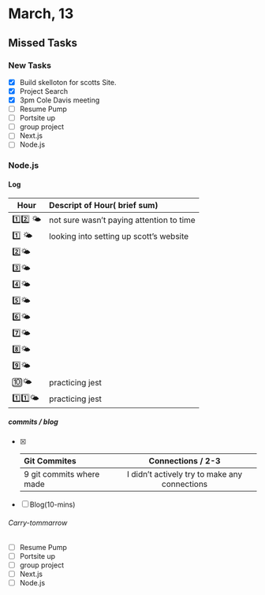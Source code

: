 # March, 13

## Missed Tasks



### New Tasks

- [x] Build skelloton for scotts Site.
- [x] Project Search
- [x] 3pm Cole Davis meeting
- [ ] Resume Pump
- [ ] Portsite up
- [ ] group project
- [ ] Next.js
- [ ] Node.js

### Node.js

#### Log

| Hour​                                 | Descript of Hour( brief sum)             |
| ------------------------------------ | :--------------------------------------- |
| :one::two: :sun_behind_small_cloud:  | not sure wasn’t paying attention to time |
| :one: :sun_behind_small_cloud:       | looking into setting up scott’s website  |
| :two::sun_behind_small_cloud:        |                                          |
| :three::sun_behind_small_cloud:      |                                          |
| :four::sun_behind_small_cloud:       |                                          |
| :five::sun_behind_small_cloud:       |                                          |
| :six::sun_behind_small_cloud:        |                                          |
| :seven::sun_behind_small_cloud:      |                                          |
| :eight::sun_behind_small_cloud:      |                                          |
| :nine::sun_behind_small_cloud:       |                                          |
| :keycap_ten::sun_behind_small_cloud: | practicing jest                          |
| :one::one::sun_behind_small_cloud:   | practicing jest                          |



##### commits / blog



- [x] | Git Commites             |               Connections / 2-3               |
  | :----------------------- | :-------------------------------------------: |
  | 9 git commits where made | I didn’t actively try to make any connections |

- [ ] Blog(10-mins)

###### Carry-tommarrow 

- [ ] Resume Pump
- [ ] Portsite up
- [ ] group project
- [ ] Next.js
- [ ] Node.js